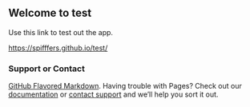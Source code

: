 ## Welcome to test

Use this link to test out the app.

https://spifffers.github.io/test/




### Support or Contact
[GitHub Flavored Markdown](https://guides.github.com/features/mastering-markdown/).
Having trouble with Pages? Check out our [documentation](https://help.github.com/categories/github-pages-basics/) or [contact support](https://github.com/contact) and we’ll help you sort it out.
